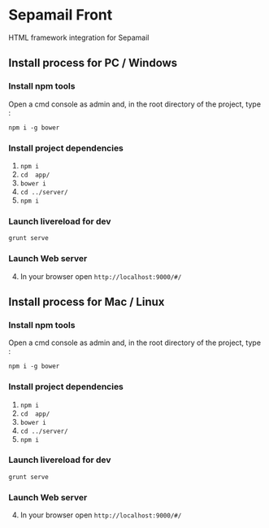 # Sepamail Front
HTML framework integration for Sepamail

## Install process for PC / Windows

### Install npm tools
Open a cmd console as admin and, in the root directory of the project, type  : 

``` npm i -g bower ```

### Install project dependencies
1. ``` npm i ```
2. ``` cd  app/ ```
3. ``` bower i ```
4. ``` cd ../server/ ```
5. ``` npm i ```

### Launch livereload for dev
``` grunt serve ```

### Launch Web server
4. In your browser open ``` http://localhost:9000/#/ ```


## Install process for Mac / Linux

### Install npm tools
Open a cmd console as admin and, in the root directory of the project, type  : 

``` npm i -g bower ```

### Install project dependencies
1. ``` npm i ```
2. ``` cd  app/ ```
3. ``` bower i ```
4. ``` cd ../server/ ```
5. ``` npm i ```

### Launch livereload for dev
``` grunt serve ```

### Launch Web server
4. In your browser open ``` http://localhost:9000/#/ ```
